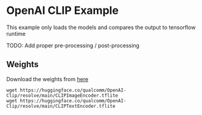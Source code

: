 # OpenAI CLIP Example

This example only loads the models and compares the output to tensorflow runtime

TODO: Add proper pre-processing / post-processing

## Weights

Download the weights from [here](https://huggingface.co/qualcomm/OpenAI-Clip)

```shell
wget https://huggingface.co/qualcomm/OpenAI-Clip/resolve/main/CLIPImageEncoder.tflite
wget https://huggingface.co/qualcomm/OpenAI-Clip/resolve/main/CLIPTextEncoder.tflite
```
